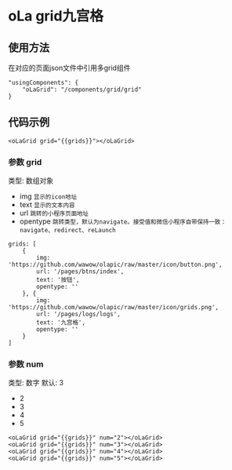 # oLa grid九宫格

## 使用方法
在对应的页面json文件中引用多grid组件
```
"usingComponents": {
    "oLaGrid": "/components/grid/grid"
}
```

## 代码示例
```
<oLaGrid grid="{{grids}}"></oLaGrid>
```

### 参数 grid
类型: 数组对象
* img `显示的icon地址`
* text `显示的文本内容`
* url `跳转的小程序页面地址`
* opentype `跳转类型，默认为navigate。接受值和微信小程序自带保持一致：navigate、redirect、reLaunch`
```
grids: [
    {
        img: 'https://github.com/wawow/olapic/raw/master/icon/button.png',
        url: '/pages/btns/index',
        text: '按钮',
        opentype: ''
    }, {
        img: 'https://github.com/wawow/olapic/raw/master/icon/grids.png',
        url: '/pages/logs/logs',
        text: '九宫格',
        opentype: ''
    }
]
```
### 参数 num
类型: 数字
默认: 3
* 2
* 3
* 4
* 5
```
<oLaGrid grid="{{grids}}" num="2"></oLaGrid>
<oLaGrid grid="{{grids}}" num="3"></oLaGrid>
<oLaGrid grid="{{grids}}" num="4"></oLaGrid>
<oLaGrid grid="{{grids}}" num="5"></oLaGrid>
```
